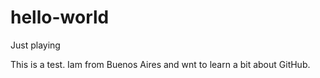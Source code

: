# hello-world
Just playing

This is a test. Iam from Buenos Aires and wnt to learn a bit about GitHub.
